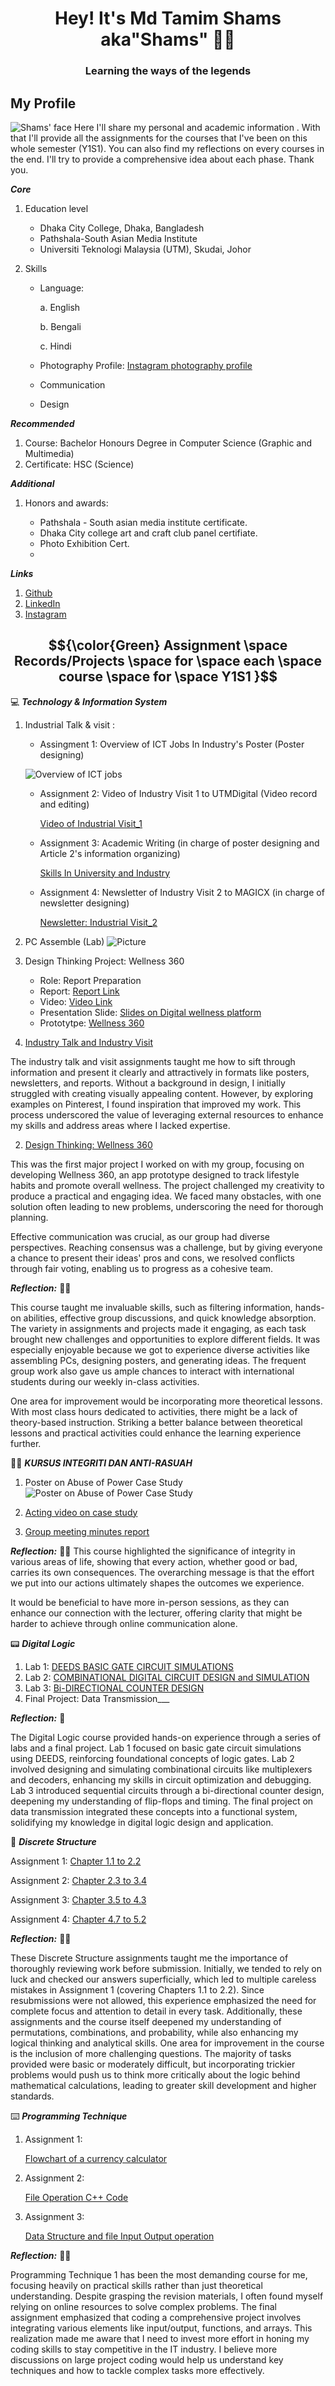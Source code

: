 <h1 align="center">Hey! It's Md Tamim Shams aka"Shams" 🙋🏻 </h1>
<h3 align="center"> Learning the ways of the legends </h3>


## My Profile
![Shams' face](https://github.com/shams248/E-Portfolio.SECP1513/blob/main/Shams.jpg)
Here I'll share my personal and academic information . With that I'll provide all the assignments for the courses that I've been on this whole semester (Y1S1). You can also find my reflections on every courses in the end. I'll try to provide a comprehensive idea about each phase. Thank you.

  **_Core_** 
1. Education level
   - Dhaka City College, Dhaka, Bangladesh
   - Pathshala-South Asian Media Institute
   - Universiti Teknologi Malaysia (UTM), Skudai, Johor 

2. Skills
   - Language:
     
     a. English 
     
     b. Bengali

     c. Hindi

   - Photography
     Profile:
     [Instagram photography profile](https://www.instagram.com/ss_deja_vu/)
     
   - Communication
   
   - Design

 **_Recommended_** 
1. Course: Bachelor Honours Degree in Computer Science (Graphic and Multimedia)
2. Certificate: HSC (Science) 

 **_Additional_** 
1. Honors and awards:

    - Pathshala - South asian media institute certificate.
    - Dhaka City college art and craft club panel certifiate.
    - Photo Exhibition Cert.
    - 
  
 **_Links_**

1. [Github](https://github.com/shams248)
2. [LinkedIn](https://www.linkedin.com/in/tamim-shams-137125214/)
3. [Instagram](https://www.instagram.com/ss_deja_vu/)

## $${\color{Green} Assignment \space Records/Projects \space for \space each \space course \space for \space Y1S1 }$$
💻 **_Technology & Information System_**
1. Industrial Talk & visit :
   - Assingment 1: Overview of ICT Jobs In Industry's Poster (Poster designing)
     
    ![Overview of ICT jobs](https://github.com/shams248/SECP1513/blob/main/Air%20Asia.jpg)
   - Assignment 2: Video of Industry Visit 1 to UTMDigital (Video record and editing)
     
      [Video of Industrial Visit_1](https://drive.google.com/file/d/1l4ZdyxHb2yDfkQtNRgoLAi2SIx5CFTmS/view?usp=sharing)
   - Assignment 3: Academic Writing (in charge of poster designing and Article 2's information organizing)
     
      [Skills In University and Industry](https://github.com/shams248/E-Portfolio.SECP1513/blob/98d1b6e461464ba8b143650ca6d12f799b445cc7/Academic%20Writing%20on%20Industrial%20Talk%202.pdf)
   - Assignment 4: Newsletter of Industry Visit 2 to MAGICX (in charge of newsletter designing)
     
      [Newsletter: Industrial Visit_2](https://github.com/shams248/E-Portfolio.SECP1513/blob/371c822e16ee540fff24bc944217bd2c39ecc694/MaGICX%20Industrial%20Visit%20-%20Newsletter.pdf)
2. PC Assemble (Lab) ![Picture](https://github.com/shams248/E-Portfolio.SECP1513/blob/cbae932a2517ec546dc20f0141e121113f04471f/PC%20Assembly%20.jpg)
4. Design Thinking Project: Wellness 360
   - Role: Report Preparation
   - Report: [Report Link](https://1drv.ms/w/c/2e8e34608cd30ad3/ESS_Vh8fZORJhlRY9-unNwwBMr8iMdDS3ix72yILYzl5Og?e=cyDoDM)
   - Video: [Video Link](https://drive.google.com/drive/folders/1vJajYuMUjfFRuuFxXE2xjSwA0HyMY4EA?usp=sharing)
   - Presentation Slide: [Slides on Digital wellness platform](https://drive.google.com/file/d/1HsLqYgqvNK_beeJLjo9pSybNeVIHnxTV/view?usp=sharing)
   - Prototytpe: [Wellness 360](https://github.com/shams248/E-Portfolio.SECP1513/blob/59ee3b2145d7e48f6ec82a5e126e78a769c2ceac/Your%20Schedule!%20(1).pdf)

1. <ins>Industry Talk and Industry Visit<ins>

The industry talk and visit assignments taught me how to sift through information and present it clearly and attractively in formats like posters, newsletters, and reports. Without a background in design, I initially struggled with creating visually appealing content. However, by exploring examples on Pinterest, I found inspiration that improved my work. This process underscored the value of leveraging external resources to enhance my skills and address areas where I lacked expertise.
   

2. <ins>Design Thinking: Wellness 360</ins>

This was the first major project I worked on with my group, focusing on developing Wellness 360, an app prototype designed to track lifestyle habits and promote overall wellness. The project challenged my creativity to produce a practical and engaging idea. We faced many obstacles, with one solution often leading to new problems, underscoring the need for thorough planning.

Effective communication was crucial, as our group had diverse perspectives. Reaching consensus was a challenge, but by giving everyone a chance to present their ideas' pros and cons, we resolved conflicts through fair voting, enabling us to progress as a cohesive team.

**_Reflection:_** 💁🏻

This course taught me invaluable skills, such as filtering information, hands-on abilities, effective group discussions, and quick knowledge absorption. The variety in assignments and projects made it engaging, as each task brought new challenges and opportunities to explore different fields. It was especially enjoyable because we got to experience diverse activities like assembling PCs, designing posters, and generating ideas. The frequent group work also gave us ample chances to interact with international students during our weekly in-class activities.

One area for improvement would be incorporating more theoretical lessons. With most class hours dedicated to activities, there might be a lack of theory-based instruction. Striking a better balance between theoretical lessons and practical activities could enhance the learning experience further.

🥷🏻 **_KURSUS INTEGRITI DAN ANTI-RASUAH_**

1. Poster on Abuse of Power Case Study
![Poster on Abuse of Power Case Study](https://github.com/shams248/E-Portfolio.SECP1513/blob/894184776c903d723d7aa18962132032455292ff/Poster%20Integrity%20%26%20Anti-corruption%20.jpg)

2. [Acting video on case study](https://www.youtube.com/watch?v=sAKm3UxFwxg)

3. [Group meeting minutes report](https://drive.google.com/file/d/1meRkMlDN1YxntmCJ2-RkAuSPYPWG61tC/view?usp=sharing)

**_Reflection:_** ✊🏻
This course highlighted the significance of integrity in various areas of life, showing that every action, whether good or bad, carries its own consequences. The overarching message is that the effort we put into our actions ultimately shapes the outcomes we experience.

It would be beneficial to have more in-person sessions, as they can enhance our connection with the lecturer, offering clarity that might be harder to achieve through online communication alone.


📟 **_Digital Logic_**
1. Lab 1: [DEEDS BASIC GATE CIRCUIT SIMULATIONS](https://drive.google.com/file/d/1CRtkISurPWFzl2DloeRSK7f35kBP9HSG/view?usp=sharing)
2. Lab 2: [COMBINATIONAL DIGITAL CIRCUIT DESIGN and SIMULATION](https://drive.google.com/file/d/1vuBtiqqxdnWscR6Jzzu8JCUCdCg3QU2x/view?usp=sharing)
3. Lab 3: [Bi-DIRECTIONAL COUNTER DESIGN](https://drive.google.com/file/d/1FdcL9p9ROcaiVPBjcEgQIE8fPB3eH7az/view?usp=sharing)
4. Final Project: Data Transmission___

**_Reflection:_** 💁

The Digital Logic course provided hands-on experience through a series of labs and a final project. Lab 1 focused on basic gate circuit simulations using DEEDS, reinforcing foundational concepts of logic gates. Lab 2 involved designing and simulating combinational circuits like multiplexers and decoders, enhancing my skills in circuit optimization and debugging. Lab 3 introduced sequential circuits through a bi-directional counter design, deepening my understanding of flip-flops and timing. The final project on data transmission integrated these concepts into a functional system, solidifying my knowledge in digital logic design and application.

🧮 **_Discrete Structure_** 

Assignment 1: [Chapter 1.1 to 2.2](https://drive.google.com/file/d/1O0OBIHcTXT22i2JfuXLuhohWBG5tHSMf/view?usp=sharing)

Assignment 2: [Chapter 2.3 to 3.4](https://drive.google.com/file/d/1he5P8jtNqL2nB06v3tTD5rqnCmoHhB9R/view?usp=sharing)

Assignment 3: [Chapter 3.5 to 4.3](https://drive.google.com/file/d/191vh6R2DFQvN-ZOlwgMh0X_kcMuEw3gm/view?usp=sharing)

Assignment 4: [Chapter 4.7 to 5.2](https://drive.google.com/file/d/18eNV90a4B9LH8pjXHPYJEaDEkcpDN9hQ/view?usp=sharing)

**_Reflection:_** 💁🏻

These Discrete Structure assignments taught me the importance of thoroughly reviewing work before submission. Initially, we tended to rely on luck and checked our answers superficially, which led to multiple careless mistakes in Assignment 1 (covering Chapters 1.1 to 2.2). Since resubmissions were not allowed, this experience emphasized the need for complete focus and attention to detail in every task. Additionally, these assignments and the course itself deepened my understanding of permutations, combinations, and probability, while also enhancing my logical thinking and analytical skills. 
One area for improvement in the course is the inclusion of more challenging questions. The majority of tasks provided were basic or moderately difficult, but incorporating trickier problems would push us to think more critically about the logic behind mathematical calculations, leading to greater skill development and higher standards.


⌨️ **_Programming Technique_**
1. Assignment 1: 
   
   [Flowchart of a currency calculator](https://drive.google.com/file/d/11k5bxcfXFbj80ArrEdkmiaevD3PFoNOK/view?usp=sharing)

2. Assignment 2: 

   [File Operation C++ Code](https://drive.google.com/drive/folders/1a5dpwMJGxdL_7QjiwOitKa4eVhxsGmK3?usp=sharing)

3. Assignment 3: 
   
   [Data Structure and file Input Output operation](https://drive.google.com/drive/folders/1jrelF4AjTZKNZBBoJO6xSEL5i9MdB5ki?usp=sharing)


**_Reflection:_** ✌🏻

Programming Technique 1 has been the most demanding course for me, focusing heavily on practical skills rather than just theoretical understanding. Despite grasping the revision materials, I often found myself relying on online resources to solve complex problems. The final assignment emphasized that coding a comprehensive project involves integrating various elements like input/output, functions, and arrays. This realization made me aware that I need to invest more effort in honing my coding skills to stay competitive in the IT industry. I believe more discussions on large project coding would help us understand key techniques and how to tackle complex tasks more effectively.

